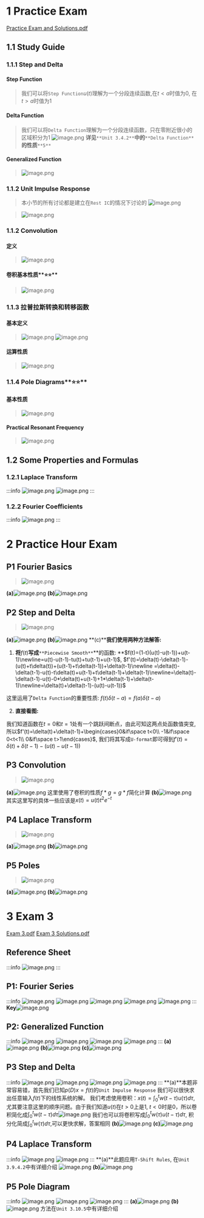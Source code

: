 # 1 Practice Exam
[Practice Exam and Solutions.pdf](https://www.yuque.com/attachments/yuque/0/2022/pdf/12393765/1659432308897-d2f1e078-26a6-4a40-bf50-f3c92685f700.pdf)

## 1.1 Study Guide
### 1.1.1 Step and Delta
#### Step Function
> 我们可以将`Step Function`$u(t)$理解为一个分段连续函数,在$t<a$时值为$0$, 在$t>a$时值为$1$



#### Delta Function
> 我们可以将`Delta Function`理解为一个分段连续函数，只在零附近很小的区域积分为$1$
> ![image.png](./Exam_3.assets/20230302_1450311137.png)
> **详见**`**Unit 3.4.2**`**中的**`**Delta Function**`**的性质**`**5**`



#### Generalized Function
> ![image.png](./Exam_3.assets/20230302_1450316002.png)



### 1.1.2 Unit Impulse Response
> 本小节的所有讨论都是建立在`Rest IC`的情况下讨论的
> ![image.png](./Exam_3.assets/20230302_1450316601.png)

> ![image.png](./Exam_3.assets/20230302_1450318633.png)


### 1.1.2 Convolution
#### 定义
> ![image.png](./Exam_3.assets/20230302_1450322035.png)



#### 卷积基本性质**⭐⭐**
> ![image.png](./Exam_3.assets/20230302_1450324273.png)


### 1.1.3 拉普拉斯转换和转移函数
#### 基本定义
> ![image.png](./Exam_3.assets/20230302_1450326562.png)
> ![image.png](./Exam_3.assets/20230302_1450321844.png)


#### 运算性质
> ![image.png](./Exam_3.assets/20230302_1450324154.png)



### 1.1.4 Pole Diagrams**⭐⭐**
#### 基本性质
> ![image.png](./Exam_3.assets/20230302_1450329724.png)


#### Practical Resonant Frequency
> ![image.png](./Exam_3.assets/20230302_1450327783.png)



## 1.2 Some Properties and Formulas
### 1.2.1 Laplace Transform
:::info
![image.png](./Exam_3.assets/20230302_1450327905.png)
![image.png](./Exam_3.assets/20230302_1450326229.png)
:::


### 1.2.2 Fourier Coefficients
:::info
![image.png](./Exam_3.assets/20230302_1450337986.png)
:::


# 2 Practice Hour Exam
## P1 Fourier Basics
> ![image.png](./Exam_3.assets/20230302_1450337378.png)

**(a)**![image.png](./Exam_3.assets/20230302_1450338827.png)
**(b)**![image.png](./Exam_3.assets/20230302_1450334615.png)


## P2 Step and Delta
> ![image.png](./Exam_3.assets/20230302_1450331114.png)

**(a)**![image.png](./Exam_3.assets/20230302_1450339319.png)
**(b)**![image.png](./Exam_3.assets/20230302_1450339427.png)
**(c)****我们使用两种方法解答:**

1. **将**$f(t)$**写成**`**Piecewise Smooth**`**的函数: **$f(t)=(1-t)(u(t)-u(t-1))+u(t-1)\newline=u(t)-u(t-1)-tu(t)+tu(t-1)+u(t-1)$, $f'(t)=\delta(t)-\delta(t-1)-(u(t)+t\delta(t))+(u(t-1)+t\delta(t-1))+\delta(t-1)\newline =\delta(t)-\delta(t-1)-u(t)-t\delta(t)+u(t-1)+t\delta(t-1)+\delta(t-1)\newline=\delta(t)-\delta(t-1)-u(t)-0*\delta(t)+u(t-1)+1*\delta(t-1)+\delta(t-1)\newline=\delta(t)+\delta(t-1)-(u(t)-u(t-1))$

这里运用了`Delta Function`的重要性质: $f(t)\delta(t-a) = f(a)\delta(t-a)$

2. **直接看图:**

我们知道函数在$t=0$和$t=1$处有一个跳跃间断点，由此可知这两点处函数值突变, 所以$f'(t)=\delta(t)+\delta(t-1)+\begin{cases}0&if\space t<0\\ -1&if\space 0<t<1\\ 0&if\space t>1\end{cases}$, 我们将其写成`U-format`即可得到$f'(t)=\delta(t)+\delta(t-1)-(u(t)-u(t-1))$

## P3 Convolution
> ![image.png](./Exam_3.assets/20230302_1450331890.png)

**(a)**![image.png](./Exam_3.assets/20230302_1450344206.png)
这里使用了卷积的性质$f*g=g*f$简化计算
**(b)**![image.png](./Exam_3.assets/20230302_1450341525.png)
其实这里写的具体一些应该是$x(t)=u(t)t^2e^{-t}$

## P4 Laplace Transform
> ![image.png](./Exam_3.assets/20230302_1450347659.png)

**(a)**![image.png](./Exam_3.assets/20230302_1450349982.png)
**(b)**![image.png](./Exam_3.assets/20230302_1450348110.png)

## P5 Poles
> ![image.png](./Exam_3.assets/20230302_1450343694.png)

**(a)**![image.png](./Exam_3.assets/20230302_1450345949.png)
**(b)**![image.png](./Exam_3.assets/20230302_1450347455.png)


# 3 Exam 3
[Exam 3.pdf](https://www.yuque.com/attachments/yuque/0/2022/pdf/12393765/1659432377746-d22f2d58-edaf-4f68-aa4d-ed8a7a3d24ef.pdf)
[Exam 3 Solutions.pdf](https://www.yuque.com/attachments/yuque/0/2022/pdf/12393765/1659432377812-a3069b9e-2295-41a6-95f1-a47b86216dfa.pdf)

## Reference Sheet
:::info
![image.png](./Exam_3.assets/20230302_1450345748.png)
:::

## P1: Fourier Series
:::info
![image.png](./Exam_3.assets/20230302_1450346342.png)
![image.png](./Exam_3.assets/20230302_1450351977.png)
![image.png](./Exam_3.assets/20230302_1450352289.png)
![image.png](./Exam_3.assets/20230302_1450351815.png)
![image.png](./Exam_3.assets/20230302_1450353858.png)
:::
**Key**![image.png](./Exam_3.assets/20230302_1450356560.png)

## P2: Generalized Function
:::info
![image.png](./Exam_3.assets/20230302_1450359334.png)
![image.png](./Exam_3.assets/20230302_1450356991.png)
![image.png](./Exam_3.assets/20230302_1450357221.png)
![image.png](./Exam_3.assets/20230302_1450357367.png)
:::
**(a)**![image.png](./Exam_3.assets/20230302_1450356943.png)
**(b)**![image.png](./Exam_3.assets/20230302_1450363665.png)
**(c)**![image.png](./Exam_3.assets/20230302_1450369495.png)

## P3 Step and Delta
:::info
![image.png](./Exam_3.assets/20230302_1450365941.png)
![image.png](./Exam_3.assets/20230302_1450363903.png)
![image.png](./Exam_3.assets/20230302_1450364144.png)
![image.png](./Exam_3.assets/20230302_1450365698.png)
:::
**(a)**本题非常容易错，首先我们已知$p(D)x=f(t)$的`Unit Impulse Response`
我们可以很快求出任意输入$f(t)$下的线性系统的解。
我们考虑使用卷积：$x(t)=\int_0^tw(t-\tau)u(\tau)d\tau$, 尤其要注意这里的顺序问题。由于我们知道$u(t)$在$t>0$上是$1$, $t<0$时是$0$，所以卷积简化成$\int_0^tw(t-\tau)d\tau$![image.png](./Exam_3.assets/20230302_1450365637.png)
我们也可以将卷积写成$\int_0^tw(\tau)u(t-\tau)d\tau$, 积分化简成$\int_0^tw(\tau)d\tau$,可以更快求解，答案相同
**(b)**![image.png](./Exam_3.assets/20230302_1450369615.png)
**(c)**![image.png](./Exam_3.assets/20230302_1450366675.png)

## P4 Laplace Transform
:::info
![image.png](./Exam_3.assets/20230302_1450361991.png)
![image.png](./Exam_3.assets/20230302_1450368887.png)
:::
**(a)**此题应用`T-Shift Rules`, 在`Unit 3.9.4.2`中有详细介绍
![image.png](./Exam_3.assets/20230302_1450368856.png)
**(b)**![image.png](./Exam_3.assets/20230302_1450379744.png)

## P5 Pole Diagram
:::info
![image.png](./Exam_3.assets/20230302_1450379981.png)
![image.png](./Exam_3.assets/20230302_1450375315.png)
![image.png](./Exam_3.assets/20230302_1450376624.png)
:::
**(a)**![image.png](./Exam_3.assets/20230302_1450371787.png)
**(b)**![image.png](./Exam_3.assets/20230302_1450371391.png)
方法在`Unit 3.10.5`中有详细介绍
